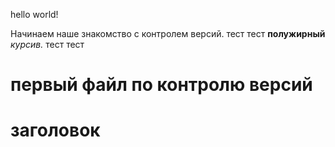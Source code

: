 hello world!

Начинаем наше знакомство с контролем версий. тест
тест
**полужирный**
*курсив.*
тест
тест
# первый файл по контролю версий
# заголовок
